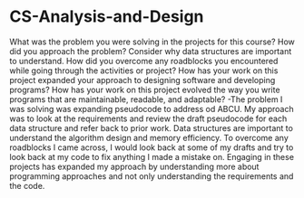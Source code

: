 # CS-Analysis-and-Design
What was the problem you were solving in the projects for this course?
How did you approach the problem? Consider why data structures are important to understand.
How did you overcome any roadblocks you encountered while going through the activities or project?
How has your work on this project expanded your approach to designing software and developing programs?
How has your work on this project evolved the way you write programs that are maintainable, readable, and adaptable?
-The problem I was solving was expanding pseudocode to address od ABCU. My approach was to look at the requirements and review the draft pseudocode for each data structure and refer back to prior work. Data structures are important to understand the algorithm design and memory efficiency. To overcome any roadblocks I came across, I would look back at some of my drafts and try to look back at my code to fix anything I made a mistake on.  Engaging in these projects has expanded my approach by understanding more about programming approaches and not only understanding the requirements and the code.  
